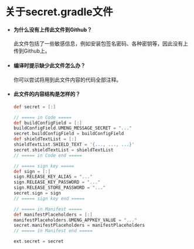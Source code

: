 # 关于secret.gradle文件

- #### 为什么没有上传此文件到Github？

  此文件包括了一些敏感信息，例如安装包签名密码、各种密钥等，因此没有上传到Github上。

- #### 编译时提示缺少此文件怎么办？

  你可以尝试将用到此文件内容的代码全部注释。

- #### 此文件的内容结构是怎样的？

  ```groovy
  def secret = [:]
  
  // ===== in Code =====
  def buildConfigField = [:]
  buildConfigField.UMENG_MESSAGE_SECRET = "..."
  secret.buildConfigField = buildConfigField
  def shieldTextList = [:]
  shieldTextList.SHIELD_TEXT = '{..., ..., ...}'
  secret.shieldTextList = shieldTextList
  // ===== in Code end =====
  
  // ===== sign key =====
  def sign = [:]
  sign.RELEASE_KEY_ALIAS = "..."
  sign.RELEASE_KEY_PASSWORD = "..."
  sign.RELEASE_STORE_PASSWORD = "..."
  secret.sign = sign
  // ===== sign key end =====
  
  // ===== in Manifest =====
  def manifestPlaceholders = [:]
  manifestPlaceholders.UMENG_APPKEY_VALUE = "..."
  secret.manifestPlaceholders = manifestPlaceholders
  // ===== in Manifest end =====
  
  ext.secret = secret
  
  ```
  
  

